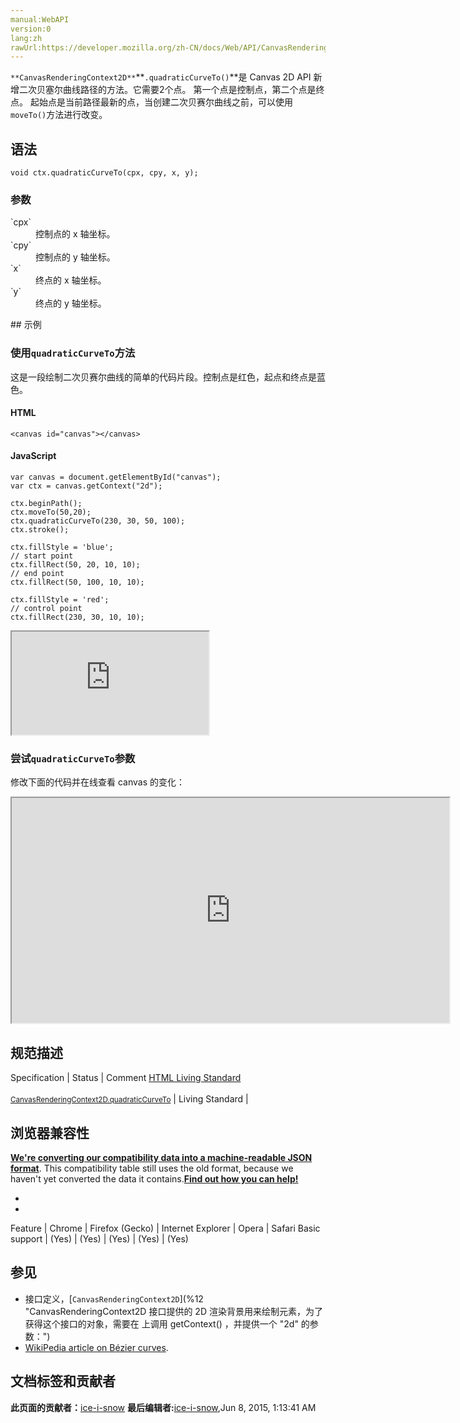 ```yaml
---
manual:WebAPI
version:0
lang:zh
rawUrl:https://developer.mozilla.org/zh-CN/docs/Web/API/CanvasRenderingContext2D/quadraticCurveTo
---
```






`**CanvasRenderingContext2D**`**`.quadraticCurveTo()`**是 Canvas 2D API 新增二次贝塞尔曲线路径的方法。它需要2个点。 第一个点是控制点，第二个点是终点。 起始点是当前路径最新的点，当创建二次贝赛尔曲线之前，可以使用`moveTo()`方法进行改变。


## 语法<a name="语法"></a>

```
void ctx.quadraticCurveTo(cpx, cpy, x, y);

```

### 参数<a name="参数"></a>
<dl><dt id=''>`cpx`</dt><dd>控制点的 x 轴坐标。</dd><dt id=''>`cpy`</dt><dd>控制点的 y 轴坐标。</dd><dt id=''>`x`</dt><dd>终点的 x 轴坐标。</dd><dt id=''>`y`</dt><dd>终点的 y 轴坐标。</dd></dl>
## 示例<a name="示例"></a>

### 使用`quadraticCurveTo`方法<a name="使用_quadraticCurveTo_方法"></a>


这是一段绘制二次贝赛尔曲线的简单的代码片段。控制点是红色，起点和终点是蓝色。


#### HTML<a name="HTML"></a>

```
<canvas id="canvas"></canvas>
```

#### JavaScript<a name="JavaScript"></a>

```
var canvas = document.getElementById("canvas");
var ctx = canvas.getContext("2d");

ctx.beginPath();
ctx.moveTo(50,20);
ctx.quadraticCurveTo(230, 30, 50, 100);
ctx.stroke();

ctx.fillStyle = 'blue';
// start point
ctx.fillRect(50, 20, 10, 10);
// end point
ctx.fillRect(50, 100, 10, 10);

ctx.fillStyle = 'red';
// control point
ctx.fillRect(230, 30, 10, 10); 

```


<iframe src='https://mdn.mozillademos.org/zh-CN/docs/Web/API/CanvasRenderingContext2D/quadraticCurveTo$samples/Using_the_quadraticCurveTo_method?revision=813593' width='315' height='165'></iframe>


### 尝试`quadraticCurveTo`参数<a name="尝试_quadraticCurveTo_参数"></a>


修改下面的代码并在线查看 canvas 的变化：



<iframe src='https://mdn.mozillademos.org/zh-CN/docs/Web/API/CanvasRenderingContext2D/quadraticCurveTo$samples/Trying_the_quadraticCurveTo_parameters?revision=813593' width='700' height='360'></iframe>


## 规范描述<a name="规范描述"></a>
Specification | Status | Comment 
[HTML Living Standard<br></br><small>CanvasRenderingContext2D.quadraticCurveTo</small>](%23677 "") | Living Standard |  


## 浏览器兼容性<a name="浏览器兼容性"></a>


**[We&#39;re converting our compatibility data into a machine-readable JSON format](%3344 "")**. This compatibility table still uses the old format, because we haven&#39;t yet converted the data it contains.**[Find out how you can help!](%3392 "")**


* 
* 
Feature | Chrome | Firefox (Gecko) | Internet Explorer | Opera | Safari 
Basic support | (Yes) | (Yes) | (Yes) | (Yes) | (Yes) 




## 参见<a name="参见"></a>

* 接口定义，[`CanvasRenderingContext2D`](%12 "CanvasRenderingContext2D 接口提供的 2D 渲染背景用来绘制<canvas>元素，为了获得这个接口的对象，需要在 <canvas> 上调用 getContext() ，并提供一个 "2d" 的参数：")
* [WikiPedia article on Bézier curves](%23675 "").



## 文档标签和贡献者
**此页面的贡献者：**[ice-i-snow](%4741 "")
**最后编辑者:**[ice-i-snow](%4741 ""),<time>Jun 8, 2015, 1:13:41 AM</time>


